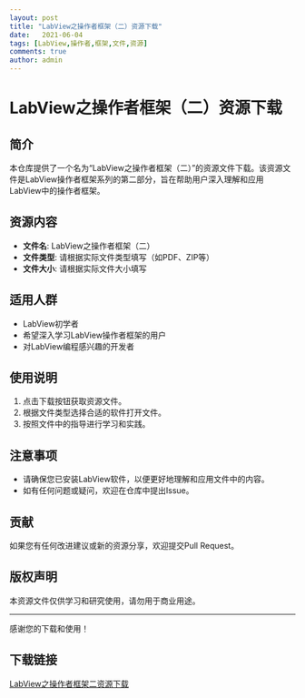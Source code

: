 ```yaml
---
layout: post
title: "LabView之操作者框架（二）资源下载"
date:   2021-06-04
tags: [LabView,操作者,框架,文件,资源]
comments: true
author: admin
---
```

# LabView之操作者框架（二）资源下载

## 简介
本仓库提供了一个名为“LabView之操作者框架（二）”的资源文件下载。该资源文件是LabView操作者框架系列的第二部分，旨在帮助用户深入理解和应用LabView中的操作者框架。

## 资源内容
- **文件名**: LabView之操作者框架（二）
- **文件类型**: 请根据实际文件类型填写（如PDF、ZIP等）
- **文件大小**: 请根据实际文件大小填写

## 适用人群
- LabView初学者
- 希望深入学习LabView操作者框架的用户
- 对LabView编程感兴趣的开发者

## 使用说明
1. 点击下载按钮获取资源文件。
2. 根据文件类型选择合适的软件打开文件。
3. 按照文件中的指导进行学习和实践。

## 注意事项
- 请确保您已安装LabView软件，以便更好地理解和应用文件中的内容。
- 如有任何问题或疑问，欢迎在仓库中提出Issue。

## 贡献
如果您有任何改进建议或新的资源分享，欢迎提交Pull Request。

## 版权声明
本资源文件仅供学习和研究使用，请勿用于商业用途。

---
感谢您的下载和使用！

## 下载链接

[LabView之操作者框架二资源下载](https://pan.quark.cn/s/ea37b7765d20)